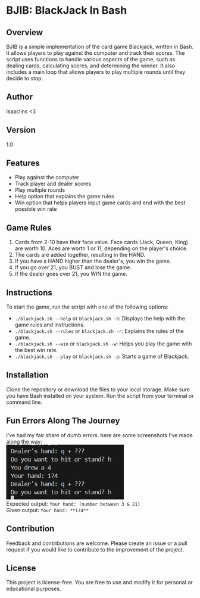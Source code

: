 # BJIB: BlackJack In Bash

## Overview
BJIB is a simple implementation of the card game Blackjack, written in Bash. It allows players to play against the computer and track their scores. The script uses functions to handle various aspects of the game, such as dealing cards, calculating scores, and determining the winner. It also includes a main loop that allows players to play multiple rounds until they decide to stop.

## Author
Isaaclins <3

## Version
1.0

## Features
- Play against the computer
- Track player and dealer scores
- Play multiple rounds
- Help option that explains the game rules
- Win option that helps players input game cards and end with the best possible win rate

## Game Rules
1. Cards from 2-10 have their face value. Face cards (Jack, Queen, King) are worth 10. Aces are worth 1 or 11, depending on the player's choice.
2. The cards are added together, resulting in the HAND.
3. If you have a HAND higher than the dealer's, you win the game.
4. If you go over 21, you BUST and lose the game.
5. If the dealer goes over 21, you WIN the game.

## Instructions
To start the game, run the script with one of the following options:

- `./blackjack.sh --help` or `blackjack.sh -h`: Displays the help with the game rules and instructions.
- `./blackjack.sh --rules` or `blackjack.sh -r`: Explains the rules of the game.
- `./blackjack.sh --win` or `blackjack.sh -w`: Helps you play the game with the best win rate.
- `./blackjack.sh --play` or `blackjack.sh -p`: Starts a game of Blackjack.

## Installation
Clone the repository or download the files to your local storage. Make sure you have Bash installed on your system. Run the script from your terminal or command line.

## Fun Errors Along The Journey
I've had my fair share of dumb errors.
here are some screenshots I've made along the way:
<br>
![alt text](/img/image.png)
<br>
Expected output:
`Your hand: (number between 3 & 21)`
<br>
Given output:
`Your hand: **174**`
<br>
## Contribution
Feedback and contributions are welcome. Please create an issue or a pull request if you would like to contribute to the improvement of the project.

## License
This project is license-free. You are free to use and modify it for personal or educational purposes.

